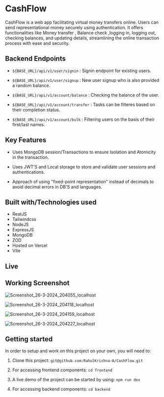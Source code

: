 
# CashFlow
 
   CashFlow is a web app facilitating virtual money transfers online. Users can send representational money securely using authentication. It offers functionalities like Money transfer , Balance check ,logging in, logging out, checking balances, and updating details, streamlining the online transaction process with ease and security.
## Backend Endpoints

- `${BASE_URL}/api/v1/user/signin` : Signin endpoint for existing users.

- `${BASE_URL}/api/v1/user/signup` : New user signup who is also provided a random balance.

- `${BASE_URL}/api/v1/account/balance` : Checking the balance of the user.

- `${BASE_URL}/api/v1/account/transfer` : Tasks can be filteres based on their completion status.

- `${BASE_URL}/api/v1/account/bulk` : Filtering users on the basis of their first/last names.
## Key Features

- Uses MongoDB session/Transactions to ensure Isolation and Atomicity in the transaction.

- Uses JWT'S and Local storage to store and validate user sessions and authentications.

- Approach of using "fixed-point representation" instead of decimals to avoid decimal errors in DB'S and languages.


## Built with/Technologies used

- ReatJS
- Tailwindcss
- NodeJS
- ExpressJS
- MongoDB
- ZOD
- Hosted on Vercel
- Vite



## Live
## Working Screenshot

![Screenshot_26-3-2024_204055_localhost](https://github.com/RahulKrishna-A/CashFlow/assets/109454528/c8de904a-0152-4e9e-9966-4113b52d2f6e)

![Screenshot_26-3-2024_204118_localhost](https://github.com/RahulKrishna-A/CashFlow/assets/109454528/ccd9cb3c-6b3c-403c-bf84-00e759ba22eb)


![Screenshot_26-3-2024_204159_localhost](https://github.com/RahulKrishna-A/CashFlow/assets/109454528/a6e8ba26-49f0-4ba5-9d23-39118c5a86d2)

![Screenshot_26-3-2024_204227_localhost](https://github.com/RahulKrishna-A/CashFlow/assets/109454528/b319cc4a-1702-4e11-a4da-93e8d793c702)



## Getting started

In order to setup and work on this project on your own, you will need to:

1. Clone this project:
`git@github.com:RahulKrishna-A/CashFlow.git`

2. For accessing frontend components: `cd frontend`

3. A live demo of the project can be started by using:
`npm run dev`

4. For accessing backend components: `cd backend`
